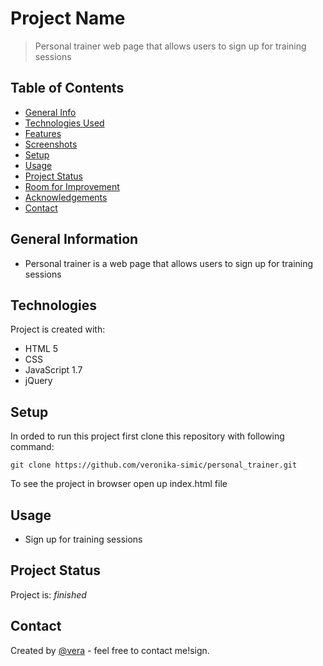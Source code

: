 # Project Name

> Personal trainer web page that allows users to sign up for training sessions

## Table of Contents

- [General Info](#general-information)
- [Technologies Used](#technologies-used)
- [Features](#features)
- [Screenshots](#screenshots)
- [Setup](#setup)
- [Usage](#usage)
- [Project Status](#project-status)
- [Room for Improvement](#room-for-improvement)
- [Acknowledgements](#acknowledgements)
- [Contact](#contact)

## General Information

- Personal trainer is a web page that allows users to sign up for training sessions

## Technologies
Project is created with:
* HTML 5
* CSS
* JavaScript 1.7
* jQuery

## Setup

In orded to run this project first clone this repository with following command:

`git clone https://github.com/veronika-simic/personal_trainer.git`

To see the project in browser open up index.html file

## Usage

- Sign up for training sessions

## Project Status

Project is: _finished_

## Contact

Created by [@vera](https://github.com/veronika-simic) - feel free to contact me!sign.



